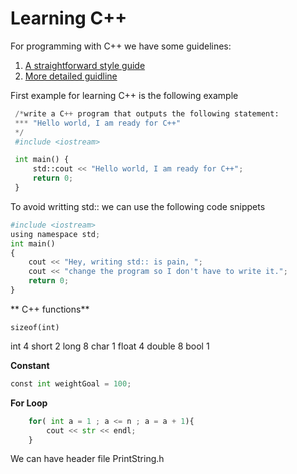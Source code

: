 # Learning C++

For programming with C++ we have some guidelines:
1. [A straightforward style guide](https://github.com/Microsoft/AirSim/blob/master/docs/coding_guidelines.md) 
2. [More detailed guidline](https://google.github.io/styleguide/cppguide.html)

First example for learning C++ is the following example
```python
 /*write a C++ program that outputs the following statement:
 *** "Hello world, I am ready for C++"
 */
 #include <iostream>

 int main() {
     std::cout << "Hello world, I am ready for C++";
     return 0;
 }
```

To avoid writting std:: we can use the following code snippets

```python
#include <iostream>
using namespace std;
int main()
{
    cout << "Hey, writing std:: is pain, ";
    cout << "change the program so I don't have to write it.";
    return 0;
}
```

** C++ functions**

```cpython
sizeof(int)
```
int 4
short 2
long 8
char 1
float 4
double 8
bool 1


**Constant**
```python
const int weightGoal = 100;
```

**For Loop**
```python
    for( int a = 1 ; a <= n ; a = a + 1){
        cout << str << endl;
    } 
```

We can have header file PrintString.h
<!--stackedit_data:
eyJoaXN0b3J5IjpbLTc1MDE4NTc1NywtMjA5NDU2NzYzNCwtMT
Y3MTg3NDkwNSwtNjY4ODg4MjAxLDI0MDAzNDY1LC0xMDM1MTgw
OTUwLC0xMjgwMzAyMTkxXX0=
-->